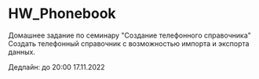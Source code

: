 # HW_Phonebook
Домашнее задание по семинару "Создание телефонного справочника"
Создать телефонный справочник с возможностью импорта и экспорта данных.

Дедлайн: до 20:00 17.11.2022
